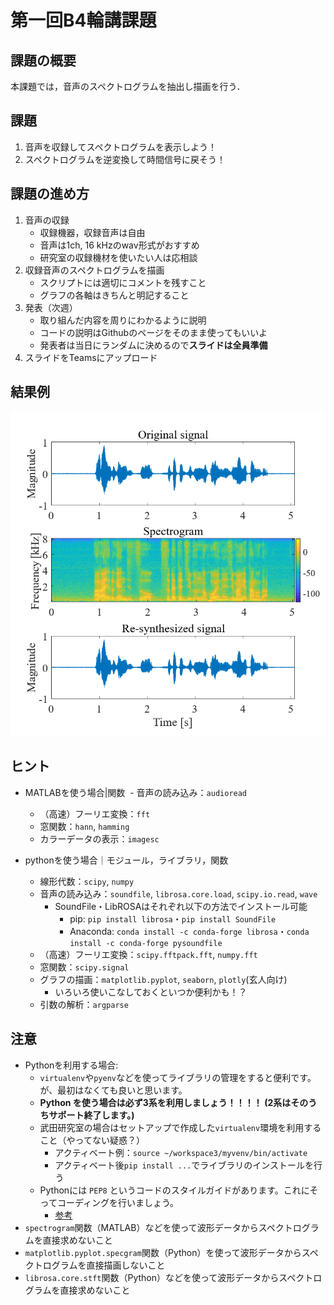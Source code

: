 # 第一回B4輪講課題
## 課題の概要
本課題では，音声のスペクトログラムを抽出し描画を行う．

## 課題

1. 音声を収録してスペクトログラムを表示しよう！
2. スペクトログラムを逆変換して時間信号に戻そう！

## 課題の進め方

1. 音声の収録
   - 収録機器，収録音声は自由
   - 音声は1ch, 16 kHzのwav形式がおすすめ
   - 研究室の収録機材を使いたい人は応相談
2. 収録音声のスペクトログラムを描画
   - スクリプトには適切にコメントを残すこと
   - グラフの各軸はきちんと明記すること
3. 発表（次週）
   - 取り組んだ内容を周りにわかるように説明
   - コードの説明はGithubのページをそのまま使ってもいいよ
   - 発表者は当日にランダムに決めるので**スライドは全員準備**
4. スライドをTeamsにアップロード
## 結果例

![結果例](figs/result.png)

## ヒント

- MATLABを使う場合|関数
  - 音声の読み込み：`audioread`
  - （高速）フーリエ変換：`fft`
  - 窓関数：`hann`, `hamming`
  - カラーデータの表示：`imagesc`

- pythonを使う場合｜モジュール，ライブラリ，関数
  - 線形代数：`scipy`, `numpy`
  - 音声の読み込み：`soundfile`, `librosa.core.load`, `scipy.io.read`, `wave`
    - SoundFile・LibROSAはそれぞれ以下の方法でインストール可能
      - pip: `pip install librosa`・`pip install SoundFile`
      - Anaconda: `conda install -c conda-forge librosa`・`conda install -c conda-forge pysoundfile`
  - （高速）フーリエ変換：`scipy.fftpack.fft`, `numpy.fft`
  - 窓関数：`scipy.signal`
  - グラフの描画：`matplotlib.pyplot`, `seaborn`, `plotly`(玄人向け)
    - いろいろ使いこなしておくといつか便利かも！？
  - 引数の解析：`argparse`

## 注意

- Pythonを利用する場合:
   - `virtualenv`や`pyenv`などを使ってライブラリの管理をすると便利です。が、最初はなくても良いと思います。
   - **Python を使う場合は必ず3系を利用しましょう！！！！ (2系はそのうちサポート終了します。)**
   - 武田研究室の場合はセットアップで作成した`virtualenv`環境を利用すること（やってない疑惑？）
      - アクティベート例：`source ~/workspace3/myvenv/bin/activate`
      - アクティベート後`pip install ...`でライブラリのインストールを行う
   - Pythonには `PEP8` というコードのスタイルガイドがあります。これにそってコーディングを行いましょう。
      - [参考](https://blog-ja.sideci.com/entry/python-lint-pickup-5tools)
- `spectrogram`関数（MATLAB）などを使って波形データからスペクトログラムを直接求めないこと
- `matplotlib.pyplot.specgram`関数（Python）を使って波形データからスペクトログラムを直接描画しないこと
- `librosa.core.stft`関数（Python）などを使って波形データからスペクトログラムを直接求めないこと
